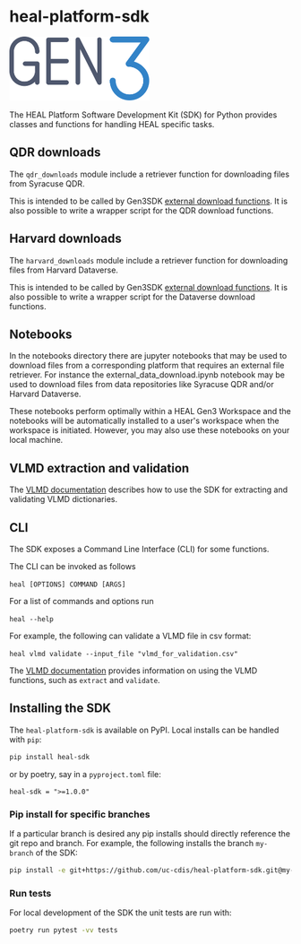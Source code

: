 # heal-platform-sdk
<img src="docs/images/gen3-blue-dark.png" width=250px>

The HEAL Platform Software Development Kit (SDK) for Python provides classes and functions for handling HEAL specific tasks.

## QDR downloads

The `qdr_downloads` module include a retriever function for downloading files from Syracuse QDR.

This is intended to be called by Gen3SDK [external download functions](https://github.com/uc-cdis/gen3sdk-python/blob/master/gen3/tools/download/external_file_download.py). It is also possible to write a wrapper script for the QDR download functions.

## Harvard downloads

The `harvard_downloads` module include a retriever function for downloading files from Harvard Dataverse.

This is intended to be called by Gen3SDK [external download functions](https://github.com/uc-cdis/gen3sdk-python/blob/master/gen3/tools/download/external_file_download.py). It is also possible to write a wrapper script for the Dataverse download functions.

## Notebooks

In the notebooks directory there are jupyter notebooks that may be used to download files from a corresponding platform that requires an external file retriever. For instance the external_data_download.ipynb notebook may be used to download files from data repositories like Syracuse QDR and/or Harvard Dataverse.

These notebooks perform optimally within a HEAL Gen3 Workspace and the notebooks will be automatically installed to a user's workspace when the workspace is initiated. However, you may also use these notebooks on your local machine.

## VLMD extraction and validation


The [VLMD documentation](heal/vlmd/README.md) describes how to use the SDK for extracting and validating VLMD dictionaries.

## CLI

The SDK exposes a Command Line Interface (CLI) for some functions.

The CLI can be invoked as follows

`heal [OPTIONS] COMMAND [ARGS]`

For a list of commands and options run

`heal --help`

For example, the following can validate a VLMD file in csv format:

`heal vlmd validate --input_file "vlmd_for_validation.csv"`

The [VLMD documentation](heal/vlmd/README.md) provides information on
using the VLMD functions, such as `extract` and `validate`.


## Installing the SDK

The `heal-platform-sdk` is available on PyPI. Local installs can be handled with `pip`:

```bash
pip install heal-sdk
```

or by poetry, say in a `pyproject.toml` file:

```
heal-sdk = ">=1.0.0"
```

### Pip install for specific branches

If a particular branch is desired any pip installs should directly
reference the git repo and branch. For example, the following installs
the branch `my-branch` of the SDK:

```bash
pip install -e git+https://github.com/uc-cdis/heal-platform-sdk.git@my-branch#egg=heal
```

### Run tests

For local development of the SDK the unit tests are run with:

```bash
poetry run pytest -vv tests
```
